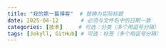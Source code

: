 ```yaml
---
title: "我的第一篇博客"  # 替换为实际标题
date: 2025-04-12       # 必须与文件名中的日期一致
categories: [技术]     # 可选：分类（多个用逗号分隔）
tags: [Jekyll, GitHub] # 可选：标签（多个用逗号分隔）
---
```

